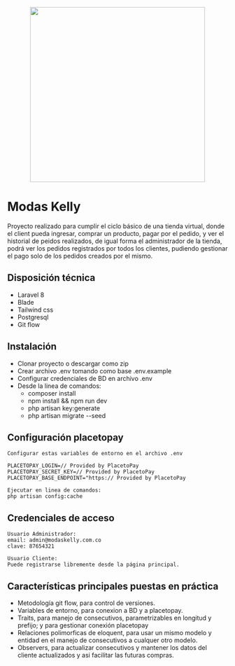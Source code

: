 <p align="center"><a href="https://laravel.com" target="_blank"><img src="https://raw.githubusercontent.com/laravel/art/master/logo-lockup/5%20SVG/2%20CMYK/1%20Full%20Color/laravel-logolockup-cmyk-red.svg" width="400"></a></p>

# Modas Kelly
<p>
    Proyecto realizado para cumplir el ciclo básico de una tienda virtual, donde el client pueda ingresar, comprar un producto, pagar por el pedido, y ver el historial de peidos realizados, de igual forma el administrador de la tienda, podrá ver los pedidos registrados por todos los clientes, pudiendo gestionar el pago solo de los pedidos creados por el mismo.
</p>

## Disposición técnica
<ul>
    <li>Laravel 8</li>
    <li>Blade</li>
    <li>Tailwind css</li>
    <li>Postgresql</li>
    <li>Git flow</li>
</ul>

## Instalación
<ul>
    <li>Clonar proyecto o descargar como zip</li>
    <li>Crear archivo .env tomando como base .env.example</li>
    <li>Configurar credenciales de BD en archivo .env</li>
    <li>Desde la linea de comandos:
        <ul>
            <li>composer install</li>
            <li>npm install && npm run dev</li>
            <li>php artisan key:generate</li>
            <li>php artisan migrate --seed</li>
        </ul>
     </li>
</ul>

## Configuración placetopay
    Configurar estas variables de entorno en el archivo .env
        
    PLACETOPAY_LOGIN=// Provided by PlacetoPay
    PLACETOPAY_SECRET_KEY=// Provided by PlacetoPay
    PLACETOPAY_BASE_ENDPOINT="https:// Provided by PlacetoPay
    
    Ejecutar en linea de comandos:
    php artisan config:cache

## Credenciales de acceso

    Usuario Administrador:
    email: admin@modaskelly.com.co
    clave: 87654321

    Usuario Cliente:
    Puede registrarse libremente desde la página principal.

## Características principales puestas en práctica
<ul>
    <li>
        Metodología git flow, para control de versiones.
    </li>
    <li>
        Variables de entorno, para conexion a BD y a placetopay.
    </li>
    <li>
        Traits, para manejo de consecutivos, parametrizables en longitud y prefijo; y para gestionar conexión placetopay
    </li>
    <li>
        Relaciones polimorficas de eloquent, para usar un mismo modelo y entidad en el manejo de consecutivos a cualquer otro modelo.
    </li>
    <li>
        Observers, para actualizar consecutivos y mantener los datos del cliente actualizados y asi facilitar las futuras compras.
    </li>
</ul>
